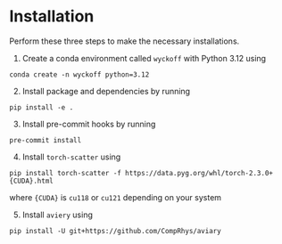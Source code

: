 # Installation
Perform these three steps to make the necessary installations.

1. Create a conda environment called ```wyckoff``` with Python 3.12 using
```
conda create -n wyckoff python=3.12
```

2. Install package and dependencies by running
```
pip install -e .
```
3. Install pre-commit hooks by running
```
pre-commit install
```
4. Install ```torch-scatter``` using
```
pip install torch-scatter -f https://data.pyg.org/whl/torch-2.3.0+{CUDA}.html
```
where ```{CUDA}``` is ```cu118``` or ```cu121``` depending on your system

5. Install ```aviery``` using
```
pip install -U git+https://github.com/CompRhys/aviary
```
